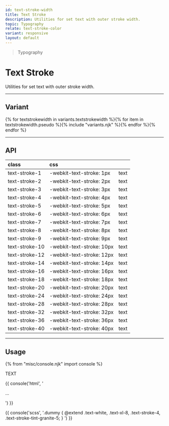 ```yaml
---
id: text-stroke-width
title: Text Stroke
description: Utilities for set text with outer stroke width.
topic: Typography
relate: text-stroke-color
variant: responsive
layout: default
---
```


> Typography

# Text Stroke

Utilities for set text with outer stroke width.

---

## Variant

<div class="flex flex-gap-2 flex-wrap justify-start items-center">{% for textstrokewidth in variants.textstrokewidth %}{% for item in textstrokewidth.pseudo %}{% include "variants.njk" %}{% endfor %}{% endfor %}</div>

---

## API

| <span class="padding-x-3 padding-y-1 text-white bg-shade-granite-5 font-semibold curve-border-md">class</span> | <span class="padding-x-3 padding-y-1 text-white bg-shade-granite-5 font-semibold curve-border-md">css</span> | |
|:--|:--|:-:|
| text-stroke-1 | -webkit-text-stroke: 1px | <div class="text-white text-lg text-stroke-1">text</div> |
| text-stroke-2 | -webkit-text-stroke: 2px | <div class="text-white text-lg text-stroke-2">text</div> |
| text-stroke-3 | -webkit-text-stroke: 3px | <div class="text-white text-lg text-stroke-3">text</div> |
| text-stroke-4 | -webkit-text-stroke: 4px | <div class="text-white text-lg text-stroke-4">text</div> |
| text-stroke-5 | -webkit-text-stroke: 5px | <div class="text-white text-lg text-stroke-5">text</div> |
| text-stroke-6 | -webkit-text-stroke: 6px | <div class="text-white text-lg text-stroke-6">text</div> |
| text-stroke-7 | -webkit-text-stroke: 7px | <div class="text-white text-lg text-stroke-7">text</div> |
| text-stroke-8 | -webkit-text-stroke: 8px | <div class="text-white text-lg text-stroke-8">text</div> |
| text-stroke-9 | -webkit-text-stroke: 9px | <div class="text-white text-lg text-stroke-">text</div> |
| text-stroke-10 | -webkit-text-stroke: 10px | <div class="text-white text-lg text-stroke-10">text</div> |
| text-stroke-12 | -webkit-text-stroke: 12px | <div class="text-white text-lg text-stroke-12">text</div> |
| text-stroke-14 | -webkit-text-stroke: 14px | <div class="text-white text-lg text-stroke-14">text</div> |
| text-stroke-16 | -webkit-text-stroke: 16px | <div class="text-white text-lg text-stroke-16">text</div> |
| text-stroke-18 | -webkit-text-stroke: 18px | <div class="text-white text-lg text-stroke-18">text</div> |
| text-stroke-20 | -webkit-text-stroke: 20px | <div class="text-white text-lg text-stroke-20">text</div> |
| text-stroke-24 | -webkit-text-stroke: 24px | <div class="text-white text-lg text-stroke-24">text</div> |
| text-stroke-28 | -webkit-text-stroke: 28px | <div class="text-white text-lg text-stroke-28">text</div> |
| text-stroke-32 | -webkit-text-stroke: 32px | <div class="text-white text-lg text-stroke-32">text</div> |
| text-stroke-36 | -webkit-text-stroke: 36px | <div class="text-white text-lg text-stroke-36">text</div> |
| text-stroke-40 | -webkit-text-stroke: 40px | <div class="text-white text-lg text-stroke-40">text</div> |

---

## Usage

{% from "misc/console.njk" import console %}

<div class="padding-x-4 margin-y-2 margin-x-auto width-full">
  <div class="text-white text-xl-8 text-center text-stroke-4 text-stroke-tint-granite-5">
    TEXT
  </div>
</div>

{{ console('html',
'<div class="text-white text-xl-8 text-stroke-4 ... text-stroke-tint-granite-5">
    ...
  </div>
') }}

{{ console('scss',
'.dummy {
    @extend
      .text-white,
      .text-xl-8,
      .text-stroke-4,
      .text-stroke-tint-granite-5;
}
') }}





